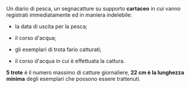 Un diario di pesca, un segnacatture su supporto **cartaceo** in cui vanno registrati immediatamente ed in maniera indelebile:

- la data di uscita per la pesca;

- il corso d'acqua;

- gli esemplari di trota fario catturati;

- il corso d'acqua in cui è effettuata la cattura.

**5 trote** è il numero massimo di catture giornaliere, **22 cm è la lunghezza minima** degli esemplari che possono essere trattenuti.
